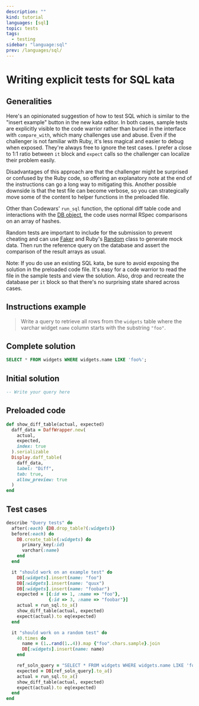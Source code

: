 ```yaml
---
description: ""
kind: tutorial
languages: [sql]
topic: tests
tags:
  - testing
sidebar: "language:sql"
prev: /languages/sql/
---
```


# Writing explicit tests for SQL kata

## Generalities

Here's an opinionated suggestion of how to test SQL which is similar to the "insert example" button in the new kata editor. In both cases, sample tests are explicitly visible to the code warrior rather than buried in the interface with `compare_with`, which many challenges use and abuse. Even if the challenger is not familiar with Ruby, it's less magical and easier to debug when exposed. They're always free to ignore the test cases. I prefer a close to 1:1 ratio between `it` block and `expect` calls so the challenger can localize their problem easily.

Disadvantages of this approach are that the challenger might be surprised or confused by the Ruby code, so offering an explanatory note at the end of the instructions can go a long way to mitigating this. Another possible downside is that the test file can become verbose, so you can strategically move some of the content to helper functions in the preloaded file.

Other than Codewars' `run_sql` function, the optional diff table code and interactions with the [DB object](https://github.com/jeremyevans/sequel#label-A+Short+Example), the code uses normal RSpec comparisons on an array of hashes.

Random tests are important to include for the submission to prevent cheating and can use [Faker](https://github.com/faker-ruby/faker) and Ruby's [Random](https://ruby-doc.org/core-2.4.0/Random.html) class to generate mock data. Then run the reference query on the database and assert the comparison of the result arrays as usual.

Note: If you do use an existing SQL kata, be sure to avoid exposing the solution in the preloaded code file. It's easy for a code warrior to read the file in the sample tests and view the solution. Also, drop and recreate the database per `it` block so that there's no surprising state shared across cases.

## Instructions example

> Write a query to retrieve all rows from the `widgets` table where the varchar widget `name` column starts with the substring `"foo"`.

## Complete solution

```sql
SELECT * FROM widgets WHERE widgets.name LIKE 'foo%';
```

## Initial solution

```sql
-- Write your query here
```

## Preloaded code

```ruby
def show_diff_table(actual, expected)
  daff_data = DaffWrapper.new(
    actual,
    expected,
    index: true
  ).serializable
  Display.daff_table(
    daff_data,
    label: "Diff",
    tab: true,
    allow_preview: true
  )
end
```

## Test cases

```ruby
describe "Query tests" do
  after(:each) {DB.drop_table?(:widgets)}
  before(:each) do
    DB.create_table(:widgets) do
      primary_key(:id)
      varchar(:name)
    end
  end

  it "should work on an example test" do
    DB[:widgets].insert(name: "foo")
    DB[:widgets].insert(name: "quux")
    DB[:widgets].insert(name: "foobar")
    expected = [{:id => 1, :name => "foo"},
                {:id => 3, :name => "foobar"}]
    actual = run_sql.to_a()
    show_diff_table(actual, expected)
    expect(actual).to eq(expected)
  end

  it "should work on a random test" do
    40.times do
      name = (1..rand(1..4)).map {"foo".chars.sample}.join
      DB[:widgets].insert(name: name)
    end

    ref_soln_query = "SELECT * FROM widgets WHERE widgets.name LIKE 'foo%';"
    expected = DB[ref_soln_query].to_a()
    actual = run_sql.to_a()
    show_diff_table(actual, expected)
    expect(actual).to eq(expected)
  end
end
```
